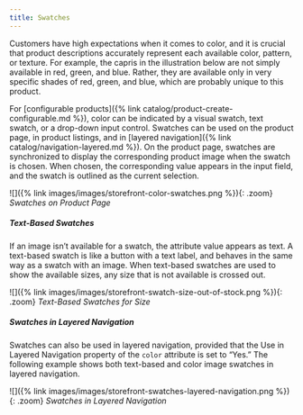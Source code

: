 ```yaml
---
title: Swatches
---
```


Customers have high expectations when it comes to color, and it is crucial that product descriptions accurately represent each available color, pattern, or texture. For example, the capris in the illustration below are not simply available in red, green, and blue. Rather, they are available only in very specific shades of red, green, and blue, which are probably unique to this product.

For [configurable products]({% link catalog/product-create-configurable.md %}), color can be indicated by a visual swatch, text swatch, or a drop-down input control. Swatches can be used on the product page, in product listings, and in [layered navigation]({% link catalog/navigation-layered.md %}). On the product page, swatches are synchronized to display the corresponding product image when the swatch is chosen. When chosen, the corresponding value appears in the input field, and the swatch is outlined as the current selection.

![]({% link images/images/storefront-color-swatches.png %}){: .zoom}
*Swatches on Product Page*

##### Text-Based Swatches

If an image isn’t available for a swatch, the attribute value appears as text. A text-based swatch is like a button with a text label, and behaves in the same way as a swatch with an image. When text-based swatches are used to show the available sizes, any size that is not available is crossed out.

![]({% link images/images/storefront-swatch-size-out-of-stock.png %}){: .zoom}
*Text-Based Swatches for Size*

##### Swatches in Layered Navigation

Swatches can also be used in layered navigation, provided that the Use in Layered Navigation property of the `color` attribute is set to “Yes.” The following example shows both text-based and color image swatches in layered navigation.

![]({% link images/images/storefront-swatches-layered-navigation.png %}){: .zoom}
*Swatches in Layered Navigation*
